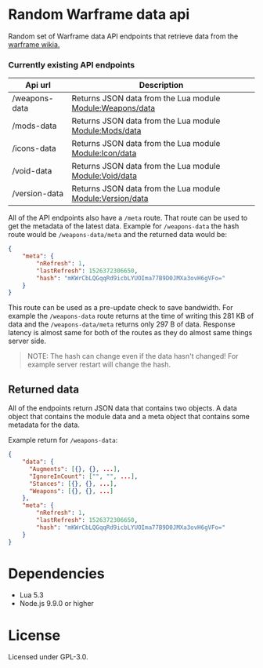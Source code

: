 # Random Warframe data api

Random set of Warframe data API endpoints that retrieve data from the [warframe wikia.](https://warframe.wikia.com)

### Currently existing API endpoints

| Api url | Description |
| ------- | ----------- |
| /weapons-data | Returns JSON data from the Lua module [Module:Weapons/data](http://warframe.wikia.com/wiki/Module:Weapons/data) |
| /mods-data | Returns JSON data from the Lua module [Module:Mods/data](http://warframe.wikia.com/wiki/Module:Mods/data) |
| /icons-data |Returns JSON data from the Lua module [Module:Icon/data](http://warframe.wikia.com/wiki/Module:Icon/data) |
| /void-data |Returns JSON data from the Lua module [Module:Void/data](http://warframe.wikia.com/wiki/Module:Void/data) |
| /version-data |Returns JSON data from the Lua module [Module:Version/data](http://warframe.wikia.com/wiki/Module:Version/data) |

All of the API endpoints also have a `/meta` route. That route can be used to get the metadata of the latest
data. Example for `/weapons-data` the hash route would be `/weapons-data/meta` and the returned data would be:
```json
{
    "meta": {
        "nRefresh": 1,
        "lastRefresh": 1526372306650,
        "hash": "mKWrCbLQGqqRd9icbLYUOIma77B9D0JMXa3ovH6gVFo="
    }
}
```
This route can be used as a pre-update check to save bandwidth. For example the `/weapons-data` route returns at the time
of writing this 281 KB of data and the `/weapons-data/meta` returns only 297 B of data. Response latency is almost same 
for both of the routes as they do almost same things server side.

> NOTE: The hash can change even if the data hasn't changed! For example server restart will change the hash.

## Returned data

All of the endpoints return JSON data that contains two objects. A data object that contains the module data and a meta 
object that contains some metadata for the data.

Example return for `/weapons-data`:
```json
{
    "data": {
      "Augments": [{}, {}, ...],
      "IgnoreInCount": ["", "", ...],
      "Stances": [{}, {}, ...],
      "Weapons": [{}, {}, ...]
    },
    "meta": {
        "nRefresh": 1,
        "lastRefresh": 1526372306650,
        "hash": "mKWrCbLQGqqRd9icbLYUOIma77B9D0JMXa3ovH6gVFo="
    }
}
```

# Dependencies 

* Lua 5.3
* Node.js 9.9.0 or higher

# License

Licensed under GPL-3.0.